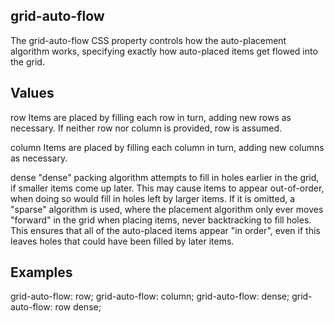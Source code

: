 ## grid-auto-flow

The grid-auto-flow CSS property controls how the auto-placement algorithm works, specifying exactly how auto-placed items get flowed into the grid.


## Values

row
Items are placed by filling each row in turn, adding new rows as necessary. If neither row nor column is provided, row is assumed.

column
Items are placed by filling each column in turn, adding new columns as necessary.

dense
"dense" packing algorithm attempts to fill in holes earlier in the grid, if smaller items come up later. This may cause items to appear out-of-order, when doing so would fill in holes left by larger items.
If it is omitted, a "sparse" algorithm is used, where the placement algorithm only ever moves "forward" in the grid when placing items, never backtracking to fill holes. This ensures that all of the auto-placed items appear "in order", even if this leaves holes that could have been filled by later items.


## Examples

grid-auto-flow: row;
grid-auto-flow: column;
grid-auto-flow: dense;
grid-auto-flow: row dense;